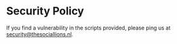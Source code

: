 # Security Policy
If you find a vulnerability in the scripts provided, please ping us at [security@thesociallions.nl](security@thesociallions.nl).
